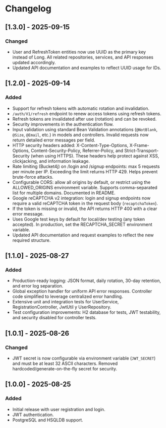 # Changelog

## [1.3.0] - 2025-09-15

### Changed

- User and RefreshToken entities now use UUID as the primary key instead of Long. All related repositories, services, and API responses updated accordingly.
- Updated API documentation and examples to reflect UUID usage for IDs.

## [1.2.0] - 2025-09-14

### Added

- Support for refresh tokens with automatic rotation and invalidation.
- `/auth/V1/refresh` endpoint to renew access tokens using refresh tokens.
- Refresh tokens are invalidated after use (rotation) and can be revoked.
- Security improvements in the authentication flow.
- Input validation using standard Bean Validation annotations (`@NotBlank`, `@Size`, `@Email`, etc.) in models and controllers. Invalid requests now return detailed error messages per field.
- HTTP security headers added: X-Content-Type-Options, X-Frame-Options, Content-Security-Policy, Referrer-Policy, and Strict-Transport-Security (when using HTTPS). These headers help protect against XSS, clickjacking, and information leakage.
- Rate limiting (Bucket4j) on /login and /signup endpoints: max 5 requests per minute per IP. Exceeding the limit returns HTTP 429. Helps prevent brute-force attacks.
- Configurable CORS: allow all origins by default, or restrict using the ALLOWED_ORIGINS environment variable. Supports comma-separated list for multiple domains. Documented in README.
- Google reCAPTCHA v2 integration: login and signup endpoints now require a valid reCAPTCHA token in the request body (`recaptchaToken`).
- If the token is missing or invalid, the API returns HTTP 400 with a clear error message.
- Uses Google test keys by default for local/dev testing (any token accepted). In production, set the RECAPTCHA_SECRET environment variable.
- Updated API documentation and request examples to reflect the new required structure.

## [1.1.0] - 2025-08-27

### Added

- Production-ready logging: JSON format, daily rotation, 30-day retention, and error log separation.
- Global exception handler for uniform API error responses. Controller code simplified to leverage centralized error handling.
- Extensive unit and integration tests for UserService, RegistrationController, JwtUtil y UserRepository.
- Test configuration improvements: H2 database for tests, JWT testability, and security disabled for controller tests.

## [1.0.1] - 2025-08-26

### Changed

- JWT secret is now configurable via environment variable (`JWT_SECRET`) and must be at least 32 ASCII characters. Removed hardcoded/generate-on-the-fly secret for security.

## [1.0.0] - 2025-08-25

### Added

- Initial release with user registration and login.
- JWT authentication.
- PostgreSQL and HSQLDB support.
